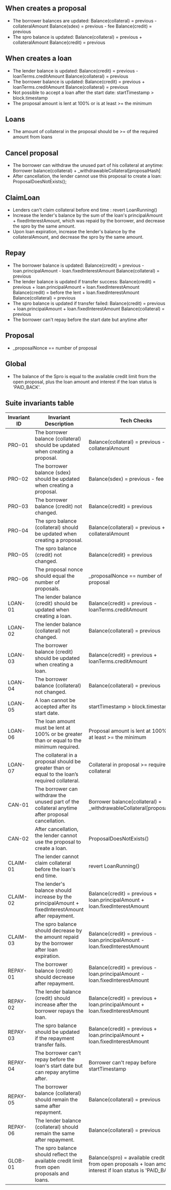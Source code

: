 ## When creates a proposal
- The borrower balances are updated:
    Balance(collateral) = previous - collateralAmount
	Balance(sdex) = previous - fee
    Balance(credit) = previous
- The spro balance is updated:
	Balance(collateral) = previous + collateralAmount
    Balance(credit) = previous

## When creates a loan
- The lender balance is updated:
    Balance(credit) = previous - loanTerms.creditAmount
    Balance(collateral) = previous
- The borrower balance is updated:
	Balance(credit) = previous + loanTerms.creditAmount
    Balance(collateral) = previous
- Not possible to accept a loan after the start date:	startTimestamp > block.timestamp
- The proposal amount is lent at 100% or is at least >= the minimum

## Loans
- The amount of collateral in the proposal should be >= of the required amount from loans

## Cancel proposal
- The borrower can withdraw the unused part of his collateral at anytime: Borrower balance(collateral) + _withdrawableCollateral[proposalHash]
- After cancellation, the lender cannot use this proposal to create a loan: ProposalDoesNotExists();

## ClaimLoan
- Lenders can't claim collateral before end time : revert LoanRunning()
- Increase the lender's balance by the sum of the loan's principalAmount + fixedInterestAmount, which was repaid by the borrower, and decrease the spro by the same amount.
- Upon loan expiration, increase the lender's balance by the collateralAmount, and decrease the spro by the same amount.

## Repay
- The borrower balance is updated:
    Balance(credit) = previous - loan.principalAmount - loan.fixedInterestAmount
    Balance(collateral) = previous
- The lender balance is updated if transfer success:
	Balance(credit) = previous + loan.principalAmount + loan.fixedInterestAmount
	Balance(credit) = before the lent + loan.fixedInterestAmount
    Balance(collateral) = previous
- The spro balance is updated if transfer failed:
	Balance(credit) = previous + loan.principalAmount + loan.fixedInterestAmount
    Balance(collateral) = previous
- The borrower can't repay before the start date but anytime after

## Proposal
- _proposalNonce == number of proposal

## Global
- The balance of the Spro is equal to the available credit limit from the open proposal, plus the loan amount and interest if the loan status is 'PAID_BACK'.

## Suite invariants table

| Invariant ID | Invariant Description                                                                            | Tech Checks                                                                                                                                                      | Passed | Run Count |
| ------------ | ------------------------------------------------------------------------------------------------ | ----------------------------------------------------------------------------------------------------------------------------------------------------------------- | ------ | --------- |
| PRO-01       | The borrower balance (collateral) should be updated when creating a proposal.                     | Balance(collateral) = previous - collateralAmount                                                                                                               | ✅     | 10m       |
| PRO-02       | The borrower balance (sdex) should be updated when creating a proposal.                          | Balance(sdex) = previous - fee                                                                                                                                  | ✅     | 10m       |
| PRO-03       | The borrower balance (credit) not changed.                                                         | Balance(credit) = previous                                                                                                                                      | ✅     | 10m       |
| PRO-04       | The spro balance (collateral) should be updated when creating a proposal.                         | Balance(collateral) = previous + collateralAmount                                                                                                               | ✅     | 10m       |
| PRO-05       | The spro balance (credit) not changed.                                                          | Balance(credit) = previous                                                                                                                                      | ✅     | 10m       |
| PRO-06       | The proposal nonce should equal the number of proposals.                                          | _proposalNonce == number of proposal                                                                                                                            | ✅     | 10m       |
| LOAN-01      | The lender balance (credit) should be updated when creating a loan.                              | Balance(credit) = previous - loanTerms.creditAmount                                                                                                            | ✅     | 10m       |
| LOAN-02      | The lender balance (collateral) not changed.                                                         | Balance(collateral) = previous                                                                                                                                  | ✅     | 10m       |
| LOAN-03      | The borrower balance (credit) should be updated when creating a loan.                               | Balance(credit) = previous + loanTerms.creditAmount                                                                                                            | ✅     | 10m       |
| LOAN-04      | The borrower balance (collateral) not changed.                                                         | Balance(collateral) = previous                                                                                                                                  | ✅     | 10m       |
| LOAN-05      | A loan cannot be accepted after its start date.                                                  | startTimestamp > block.timestamp                                                                                                                                | ✅     | 10m       |
| LOAN-06      | The loan amount must be lent at 100% or be greater than or equal to the minimum required.         | Proposal amount is lent at 100% or is at least >= the minimum                                                                                                 | ✅     | 10m       |
| LOAN-07      | The collateral in a proposal should be greater than or equal to the loan’s required collateral.    | Collateral in proposal >= required collateral                                                                                                                   | ✅     | 10m       |
| CAN-01       | The borrower can withdraw the unused part of the collateral anytime after proposal cancellation. | Borrower balance(collateral) + _withdrawableCollateral[proposalHash]                                                                                           | ✅     | 10m       |
| CAN-02       | After cancellation, the lender cannot use the proposal to create a loan.                         | ProposalDoesNotExists()                                                                                                                                         | ✅     | 10m       |
| CLAIM-01     | The lender cannot claim collateral before the loan's end time.                                  | revert LoanRunning()                                                                                                                                             | ✅     | 10m       |
| CLAIM-02     | The lender's balance should increase by the principalAmount + fixedInterestAmount after repayment. | Balance(credit) = previous + loan.principalAmount + loan.fixedInterestAmount                                                                                   | ✅     | 10m       |
| CLAIM-03     | The spro balance should decrease by the amount repaid by the borrower after loan expiration.      | Balance(credit) = previous - loan.principalAmount - loan.fixedInterestAmount                                                                                   | ✅     | 10m       |
| REPAY-01     | The borrower balance (credit) should decrease after repayment.                                  | Balance(credit) = previous - loan.principalAmount - loan.fixedInterestAmount                                                                                   | ✅     | 10m       |
| REPAY-02     | The lender balance (credit) should increase after the borrower repays the loan.                  | Balance(credit) = previous + loan.principalAmount + loan.fixedInterestAmount                                                                                   | ✅     | 10m       |
| REPAY-03     | The spro balance should be updated if the repayment transfer fails.                              | Balance(credit) = previous + loan.principalAmount + loan.fixedInterestAmount                                                                                   | ✅     | 10m       |
| REPAY-04     | The borrower can't repay before the loan's start date but can repay anytime after.               | Borrower can't repay before startTimestamp                                                                                                                      | ✅     | 10m       |
| REPAY-05     | The borrower balance (collateral) should remain the same after repayment.                        | Balance(collateral) = previous                                                                                                                                  | ✅     | 10m       |
| REPAY-06     | The lender balance (collateral) should remain the same after repayment.                          | Balance(collateral) = previous                                                                                                                                  | ✅     | 10m       |
| GLOB-01      | The spro balance should reflect the available credit limit from open proposals and loans.        | Balance(spro) = available credit limit from open proposals + loan amount + interest if loan status is 'PAID_BACK'                                              | ✅     | 10m       |


